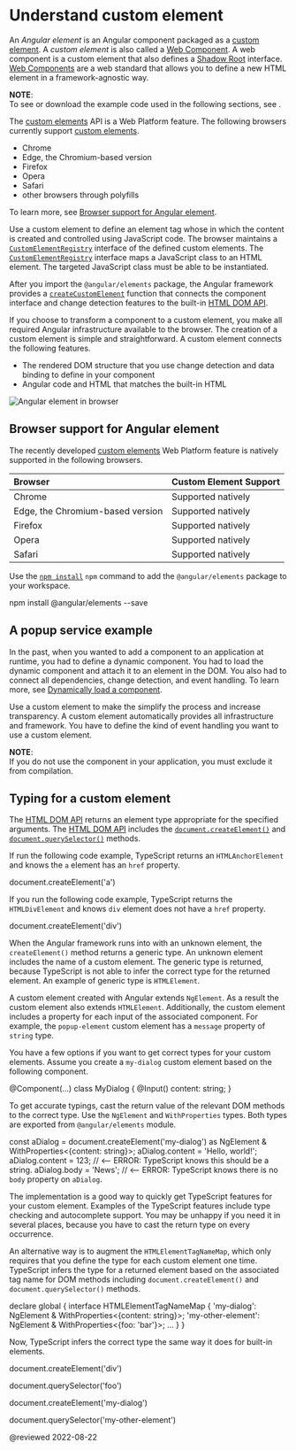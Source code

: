 # Understand custom element

An *Angular element* is an Angular component packaged as a [custom element][MdnDocsWebWebComponentsUsingCustomElements].
A *custom element* is also called a [Web Component][MdnDocsWebWebComponents].
A web component is a custom element that also defines a [Shadow Root][MdnDocsWebApiShadowroot] interface.
[Web Components][MdnDocsWebWebComponents] are a web standard that allows you to define a new HTML element in a framework-agnostic way.

<div class="alert is-helpful">

**NOTE**: <br />
To see or download the example code used in the following sections, see <live-example name="elements"></live-example>.

</div>

The [custom elements][MdnDocsWebWebComponentsUsingCustomElements] API is a Web Platform feature.
The following browsers currently support [custom elements][MdnDocsWebWebComponentsUsingCustomElements].

*   Chrome
*   Edge, the Chromium-based version
*   Firefox
*   Opera
*   Safari
*   other browsers through polyfills

To learn more, see [Browser support for Angular element][AioGuideElementCustomElementBrowserSupportForAngularElement].

Use a custom element to define an element tag whose in which the content is created and controlled using JavaScript code.
The browser maintains a [`CustomElementRegistry`][MdnDocsWebApiCustomelementregistry] interface of the defined custom elements.
The [`CustomElementRegistry`][MdnDocsWebApiCustomelementregistry] interface maps a JavaScript class to an HTML element.
The targeted JavaScript class must be able to be instantiated.

After you import the `@angular/elements` package, the Angular framework provides a [`createCustomElement`][AioApiElementsCreatecustomelement] function that connects the component interface and change detection features to the built-in [HTML DOM API][MdnDocsWebApiHtmlDomApi].

If you choose to transform a component to a custom element, you make all required Angular infrastructure available to the browser.
The creation of a custom element is simple and straightforward.
A custom element connects the following features.

*   The rendered DOM structure that you use change detection and data binding to define in your component
*   Angular code and HTML that matches the built-in HTML

<!-- <div class="alert is-helpful">

**NOTE**: <br />
The Angular team is working on custom elements for you to use in web apps built with other frameworks.
A minimal, self-contained version of the Angular framework is injected as a service to support the change-detection and data-binding features of the component.
To learn more about the direction of development, see the [Elements in v6 and Beyond][YoutubeWatchVZ1glfplvjjyT4s] video presentation.

</div>-->

<div class="lightbox">

<img alt="Angular element in browser" class="left" src="generated/images/guide/elements/customElement1.png">

</div>

## Browser support for Angular element

The recently developed [custom elements][MdnDocsWebWebComponentsUsingCustomElements] Web Platform feature is natively supported in the following browsers.

| Browser                          | Custom Element Support |
|:---                              |:---                    |
| Chrome                           | Supported natively     |
| Edge, the Chromium-based version | Supported natively     |
| Firefox                          | Supported natively     |
| Opera                            | Supported natively     |
| Safari                           | Supported natively     |

Use the [`npm install`][NpmjsDocsCliV6CommandsNpmInstall] `npm` command to add the `@angular/elements` package to your workspace.

<code-example format="shell" language="shell">

npm install &commat;angular/elements --save

</code-example>

## A popup service example

In the past, when you wanted to add a component to an application at runtime, you had to define a dynamic component.
You had to load the dynamic component and attach it to an element in the DOM.
You also had to connect all dependencies, change detection, and event handling.
To learn more, see [Dynamically load a component][AioGuideComponentDynamicLoad].

Use a custom element to make the simplify the process and increase transparency.
A custom element automatically provides all infrastructure and framework.
You have to define the kind of event handling you want to use a custom element.

<div class="alert is-helpful">

**NOTE**:<br />
If you do not use the component in your application, you must exclude it from compilation.

</div>

<!--
The following Popup Service example application defines a component that you can either load dynamically or convert to a custom element.

| TypeScript file     | Details |
|:---                 |:---     |
| `popup.component.ts`| Defines a simple pop-up element that displays an input message, with some animation and styling.                                                                                                                                       |
| `popup.service.ts`  | Creates an injectable service that provides two different ways to invoke the `PopupComponent`; as a dynamic component, or as a custom element. Notice how much more configuration is required for the dynamic-loading method.          |
| `app.module.ts`     | Adds the `PopupComponent` in the `declarations` list of the module.                                                                                                                                                                    |
| `app.component.ts`  | Defines the root component of the application, which uses the `PopupService` to add the pop-up to the DOM at run time. When the application runs, the constructor of the root component converts `PopupComponent` to a custom element. |

For comparison, the demo shows both methods.
One button adds the popup using the dynamic-loading method, and the other uses the custom element.
The result is the same; only the preparation is different.

<code-tabs>
  <code-pane header="popup.component.ts" path="elements/src/app/popup.component.ts"></code-pane>
  <code-pane header="popup.service.ts" path="elements/src/app/popup.service.ts"></code-pane>
  <code-pane header="app.module.ts" path="elements/src/app/app.module.ts"></code-pane>
  <code-pane header="app.component.ts" path="elements/src/app/app.component.ts"></code-pane>
</code-tabs>

-->

## Typing for a custom element

The [HTML DOM API][MdnDocsWebApiHtmlDomApi] returns an element type appropriate for the specified arguments.
The [HTML DOM API][MdnDocsWebApiHtmlDomApi] includes the [`document.createElement()`][MdnDocsWebApiDocumentCreateelement] and [`document.querySelector()`][MdnDocsWebApiDocumentQueryselector] methods.

If run the following code example, TypeScript returns an `HTMLAnchorElement` and knows the `a` element has an `href` property.

<code-example format="typescript" header="HTMLAnchorElement" language="typescript">

document.createElement('a')

</code-example>

If you run the following code example, TypeScript returns the `HTMLDivElement` and knows `div` element does not have a `href` property.

<code-example format="typescript" header="HTMLDivElement" language="typescript">

document.createElement('div')

</code-example>

When the Angular framework runs into with an unknown element, the `createElement()` method returns a generic type.
An unknown element includes the name of a custom element.
The generic type is returned, because TypeScript is not able to infer the correct type for the returned element.
An example of generic type is `HTMLElement`.

A custom element created with Angular extends `NgElement`.
As a result the custom element also extends `HTMLElement`.
Additionally, the custom element includes a property for each input of the associated component.
For example, the `popup-element` custom element has a `message` property of `string` type.

You have a few options if you want to get correct types for your custom elements.
Assume you create a `my-dialog` custom element based on the following component.

<code-example format="typescript" header="my-dialog custom element component" language="typescript">

&commat;Component(...)
class MyDialog {
  &commat;Input() content: string;
}

</code-example>

To get accurate typings, cast the return value of the relevant DOM methods to the correct type.
Use the `NgElement` and `WithProperties` types.
Both types are exported from `@angular/elements` module.

<code-example format="typescript" header="my-dialog custom element with content" language="typescript">

const aDialog = document.createElement('my-dialog') as NgElement &amp; WithProperties&lt;{content: string}&gt;;
aDialog.content = 'Hello, world!';
aDialog.content = 123;  // &lt;-- ERROR: TypeScript knows this should be a string.
aDialog.body = 'News';  // &lt;-- ERROR: TypeScript knows there is no `body` property on `aDialog`.

</code-example>

The implementation is a good way to quickly get TypeScript features for your custom element.
Examples of the TypeScript features include type checking and autocomplete support.
You may be unhappy if you need it in several places, because you have to cast the return type on every occurrence.

An alternative way is to augment the `HTMLElementTagNameMap`, which only requires that you define the type for each custom element one time.
TypeScript infers the type for a returned element based on the associated tag name for DOM methods including `document.createElement()` and `document.querySelector()` methods.

<code-example format="typescript" header="HTMLElementTagNameMap interface" language="typescript">

declare global {
  interface HTMLElementTagNameMap {
    'my-dialog': NgElement & WithProperties&lt;{content: string}&gt;;
    'my-other-element': NgElement & WithProperties&lt;{foo: 'bar'}&gt;;
    ...
  }
}

</code-example>

Now, TypeScript infers the correct type the same way it does for built-in elements.

<code-example format="typescript" header="HTMLDivElement (built-in element)" language="typescript">

document.createElement('div')

</code-example>

<code-example format="typescript" header="Element (unknown element)" language="typescript">

document.querySelector('foo')

</code-example>

<code-example format="typescript" header="NgElement &amp; WithProperties&lt;{content: string}&gt; (custom element)" language="typescript">

document.createElement('my-dialog')

</code-example>

<code-example format="typescript" header="NgElement &amp; WithProperties&lt;{foo: 'bar'}&gt; (custom element)" language="typescript">

document.querySelector('my-other-element')

</code-example>

<!-- links -->

[AioApiCoreComponent]: api/core/Component "Component | @angular/core - API | Angular"

[AioApiCoreDirectiveSelector]: api/core/Directive#selector "selector - Directive | @angular/core - API | Angular"

[AioApiElementsCreatecustomelement]: api/elements/createCustomElement "createCustomElement | @angular/elements - API | Angular"

[AioCli]: cli "CLI Overview and Command Reference | Angular"

[AioGuideComponentDynamicLoad]: guide/component/component-dynamic-load "Dynamically load a component | Angular"

[AioGuideComponentExample]: guide/component/component-example "Example Angular component applications | Angular"

[AioGuideElementCustomElementBrowserSupportForAngularElement]: guide/element/custom-element#browser-support-for-angular-element "Browser support for Angular element - Understand custom element | Angular"

<!-- external links -->

[MdnDocsWebApiCustomelementregistry]: https://developer.mozilla.org/docs/Web/API/CustomElementRegistry "CustomElementRegistry | MDN"

[MdnDocsWebApiCustomelementregistryDefine]: https://developer.mozilla.org/docs/Web/API/CustomElementRegistry/define "CustomElementRegistry.define() | MDN"

[MdnDocsWebApiCustomevent]: https://developer.mozilla.org/docs/Web/API/CustomEvent "CustomEvent | MDN"

[MdnDocsWebApiHtmlDomApi]: https://developer.mozilla.org/docs/Web/API/HTML_DOM_API "The HTML DOM API | MDN"

[MdnDocsWebGuideEventsCreatingAndTriggeringEventsCreatingCustomEvents]: https://developer.mozilla.org/docs/Web/Guide/Events/Creating_and_triggering_events#Creating_custom_events "Creating custom events - Creating and triggering events | MDN"

[MdnDocsWebApiDocumentCreateelement]: https://developer.mozilla.org/docs/Web/API/Document/createElement "Document.createElement() | MDN"

[MdnDocsWebApiDocumentQueryselector]: https://developer.mozilla.org/docs/Web/API/Document/querySelector "document.querySelector() | MDN"

[MdnDocsWebApiShadowroot]: https://developer.mozilla.org/docs/Web/API/ShadowRoot "ShadowRoot | MDN"

[MdnDocsWebWebComponents]: https://developer.mozilla.org/docs/Web/Web_Components "Web Components | MDN"

[MdnDocsWebWebComponentsUsingCustomElements]: https://developer.mozilla.org/docs/Web/Web_Components/Using_custom_elements "Using custom elements | MDN"

[NpmjsDocsCliV6CommandsNpmInstall]: https://docs.npmjs.com/cli/v6/commands/npm-install "npm-install | npm Docs"

[YoutubeWatchVZ1glfplvjjyT4s]: https://www.youtube.com/watch?v=Z1gLFPLVJjY&t=4s "Elements in v6 and Beyond - Rob Wormald | YouTube"

<!-- end links -->

@reviewed 2022-08-22
